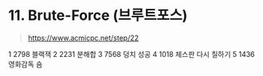 # 11. Brute-Force (브루트포스)

> https://www.acmicpc.net/step/22

1 2798 블랙잭
2 2231 분해합
3 7568 덩치 성공
4 1018 체스판 다시 칠하기
5 1436 영화감독 숌
